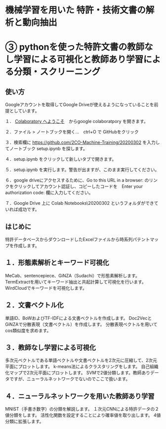 # 機械学習を用いた 特許・技術文書の解析と動向抽出
# ③ pythonを使った特許文書の教師なし学習による可視化と教師あり学習による分類・スクリーニング

## 使い方
Googleアカウントを取得してGoogle Driveが使えるようになっていることを前提としています。

１． [Colaboratory へようこそ](https://colab.research.google.com/notebooks/welcome.ipynb)　からgoogle colaboratpory を開きます。
  
２．ファイル > ノートブックを開く...　ctrl+O で GitHubをクリック

３．検索欄に https://github.com/2CO-Machine-Training/20200302 を入力してノートブック setup.ipynb を探します。

４．setup.ipynb をクリックして新しいタブで開きます。

５．setup.ipynb を実行します。警告が出ますが、このまま実行してください。

６．google driveにアクセスするために、Go to this URL in a browser: のリンクをクリックしてアカウント認証し、コピーしたコードを　Enter your authorization code: 欄に入力してください。

７．Google Drive 上に Colab Notebooks\20200302 というフォルダができていれば成功です。

## はじめに
特許データベースからダウンロードしたExcelファイルから時系列パテントマップを作成します。

## １．形態素解析とキーワード可視化
MeCab、sentencepiece、GiNZA（Sudachi）で形態素解析します。
TermExtractを用いてキーワード抽出と共起計算して可視化を行います。
WirdCloudでキーワードを可視化します。

## ２．文書ベクトル化
単語ID、BoWおよびTF-IDFによる文書ベクトルを作成します。
Doc2VecとGiNZAで分散表現（文書ベクトル）を作成します。
分散表現ベクトルを用いてcos類似度を求めます。

## ３．教師なし学習による可視化
多次元ベクトルである単語ベクトルや文書ベクトルを2次元に圧縮して、2次元平面にプロットします。
k-means法によるクラスタリングをします。
自己組織化マップで2次元平面にプロットします。
SVMで2値分類します。教師ありデータですが、ニューラルネットワークでないのでここで扱います。

## ４．ニューラルネットワークを用いた教師あり学習
MNIST（手書き数字）の分類を解説します。
１次元CNNによる特許データの２値分類をします。
活性化関数を設定することにより確率値を取り出します。
4値分類に拡張します。
